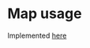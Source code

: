 # Map usage

Implemented [here](../../../../../../../../../../unit_05/src/main/java/com/github/leo_scream/java_se_course/unit_05/task_02)
